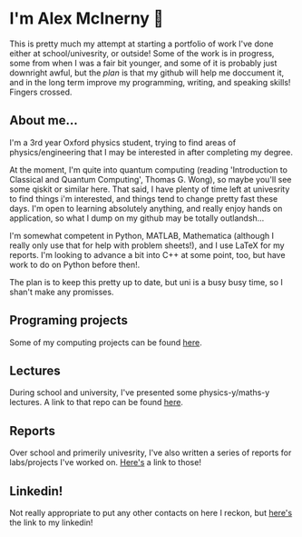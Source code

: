 <h1>I'm Alex McInerny 👋 </h1>

This is pretty much my attempt at starting a portfolio of work I've done either at school/univesrity, or outside! Some of the work is in progress, some from when I was a fair bit younger, and some of it is probably just downright awful, but the _plan_ is that my github will help me doccument it, and in the long term improve my programming, writing, and speaking skills! Fingers crossed. 

<h2>About me...</h2>

I'm a 3rd year Oxford physics student, trying to find areas of physics/engineering that I may be interested in after completing my degree. 

At the moment, I'm quite into quantum computing (reading 'Introduction to Classical and Quantum Computing', Thomas G. Wong), so maybe you'll see some qiskit or similar here. That said, I have plenty of time left at univesrity to find things i'm interested, and things tend to change pretty fast these days. I'm open to learning absolutely anything, and really enjoy hands on application, so what I dump on my github may be totally outlandsh... 

I'm somewhat competent in Python, MATLAB, Mathematica (although I really only use that for help with problem sheets!), and I use LaTeX for my reports. I'm looking to advance a bit into C++ at some point, too, but have work to do on Python before then!. 

The plan is to keep this pretty up to date, but uni is a busy busy time, so I shan't make any promisses. 

<h2>Programing projects</h2>

Some of my computing projects can be found [here](https://github.com/alexmcinerny/computational-physics-project-portfolio).

<h2>Lectures</h2>

During school and university, I've presented some physics-y/maths-y lectures. A link to that repo can be found [here](https://github.com/alexmcinerny/lectures).

<h2>Reports</h2>

Over school and primerily univesrity, I've also written a series of reports for labs/projects I've worked on. [Here's](https://github.com/alexmcinerny/Reports) a link to those!

<h2>Linkedin!</h2>

Not really appropriate to put any other contacts on here I reckon, but [here's](https://www.linkedin.com/in/alexmcinerny/) the link to my linkedin!
